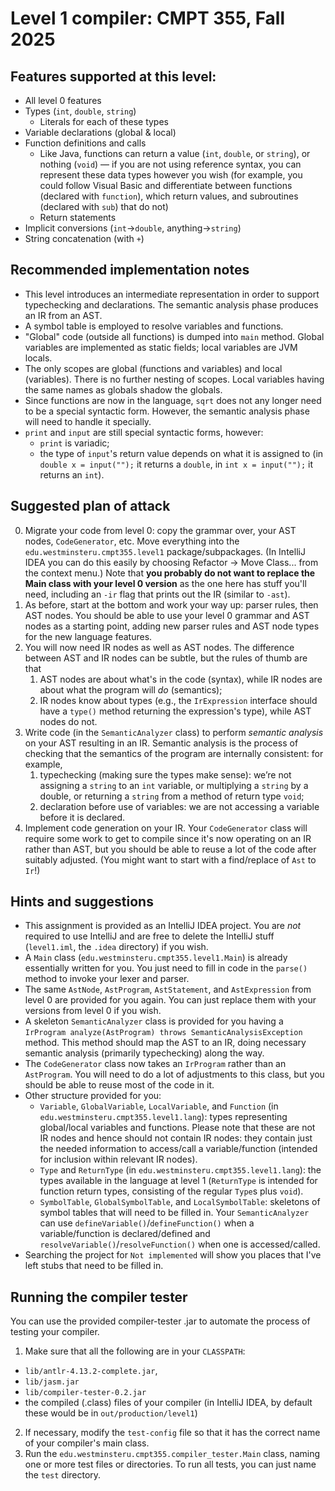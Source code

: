 # Level 1 compiler: CMPT 355, Fall 2025

## Features supported at this level:
- All level 0 features
- Types (`int`, `double`, `string`)
    - Literals for each of these types
- Variable declarations (global & local)
- Function definitions and calls
    - Like Java, functions can return a value (`int`, `double`, or `string`), or nothing (`void`) — if you are not using reference syntax, you can represent these data types however you wish (for example, you could follow Visual Basic and differentiate between functions (declared with `function`), which return values, and subroutines (declared with `sub`) that do not)
    - Return statements
- Implicit conversions (`int`→`double`, anything→`string`)
- String concatenation (with `+`)

## Recommended implementation notes
- This level introduces an intermediate representation in order to support typechecking and declarations. The semantic analysis phase produces an IR from an AST.
- A symbol table is employed to resolve variables and functions.
- "Global" code (outside all functions) is dumped into `main` method. Global variables are implemented as static fields; local variables are JVM locals.
- The only scopes are global (functions and variables) and local (variables). There is no further nesting of scopes. Local variables having the same names as globals shadow the globals.
- Since functions are now in the language, `sqrt` does not any longer need to be a special syntactic form. However, the semantic analysis phase will need to handle it specially.
- `print` and `input` are still special syntactic forms, however:
  - `print` is variadic;
  - the type of `input`'s return value depends on what it is assigned to (in `double x = input("");` it returns a `double`, in `int x = input("");` it returns an `int`). 

## Suggested plan of attack
0. Migrate your code from level 0: copy the grammar over, your AST nodes, `CodeGenerator`, etc. Move everything into the `edu.westminsteru.cmpt355.level1` package/subpackages. (In IntelliJ IDEA you can do this easily by choosing Refactor → Move Class... from the context menu.) Note that **you probably do not want to replace the Main class with your level 0 version** as the one here has stuff you'll need, including an `-ir` flag that prints out the IR (similar to `-ast`).
1. As before, start at the bottom and work your way up: parser rules, then AST nodes. You should be able to use your level 0 grammar and AST nodes as a starting point, adding new parser rules and AST node types for the new language features.
2. You will now need IR nodes as well as AST nodes. The difference between AST and IR nodes can be subtle, but the rules of thumb are that
   1. AST nodes are about what's in the code (syntax), while IR nodes are about what the program will *do* (semantics);
   2. IR nodes know about types (e.g., the `IrExpression` interface should have a `type()` method returning the expression's type), while AST nodes do not.
3. Write code (in the `SemanticAnalyzer` class) to perform *semantic analysis* on your AST resulting in an IR. Semantic analysis is the process of checking that the semantics of the program are internally consistent: for example,
   1. typechecking (making sure the types make sense): we’re not assigning a `string` to an `int` variable, or multiplying a `string` by a double, or returning a `string` from a method of return type `void`;
   2. declaration before use of variables: we are not accessing a variable before it is declared.
4. Implement code generation on your IR. Your `CodeGenerator` class will require some work to get to compile since it's now operating on an IR rather than AST, but you should be able to reuse a lot of the code after suitably adjusted. (You might want to start with a find/replace of `Ast` to `Ir`!)

## Hints and suggestions
- This assignment is provided as an IntelliJ IDEA project. You are *not* required to use IntelliJ and are free to delete the IntelliJ stuff (`level1.iml`, the `.idea` directory) if you wish.
- A `Main` class (`edu.westminsteru.cmpt355.level1.Main`) is already essentially written for you. You just need to fill in code in the `parse()` method to invoke your lexer and parser.
- The same `AstNode`, `AstProgram`, `AstStatement`, and `AstExpression` from level 0 are provided for you again. You can just replace them with your versions from level 0 if you wish.
- A skeleton `SemanticAnalyzer` class is provided for you having a `IrProgram analyze(AstProgram) throws SemanticAnalysisException` method. This method should map the AST to an IR, doing necessary semantic analysis (primarily typechecking) along the way.
- The `CodeGenerator` class now takes an `IrProgram` rather than an `AstProgram`. You will need to do a lot of adjustments to this class, but you should be able to reuse most of the code in it.
- Other structure provided for you:
    - `Variable`, `GlobalVariable`, `LocalVariable`, and `Function` (in `edu.westminsteru.cmpt355.level1.lang`): types representing global/local variables and functions. Please note that these are not IR nodes and hence should not contain IR nodes: they contain just the needed information to access/call a variable/function (intended for inclusion within relevant IR nodes).
     - `Type` and `ReturnType` (in `edu.westminsteru.cmpt355.level1.lang`): the types available in the language at level 1 (`ReturnType` is intended for function return types, consisting of the regular `Type`s plus `void`).
   - `SymbolTable`, `GlobalSymbolTable`, and `LocalSymbolTable`: skeletons of symbol tables that will need to be filled in. Your `SemanticAnalyzer` can use `defineVariable()`/`defineFunction()` when a variable/function is declared/defined and `resolveVariable()`/`resolveFunction()` when one is accessed/called.
- Searching the project for `Not implemented` will show you places that I've left stubs that need to be filled in.

## Running the compiler tester
You can use the provided compiler-tester .jar to automate the process of testing your compiler.
1. Make sure that all the following are in your `CLASSPATH`:
  - `lib/antlr-4.13.2-complete.jar`,
  - `lib/jasm.jar`
  - `lib/compiler-tester-0.2.jar`
  - the compiled (.class) files of your compiler (in IntelliJ IDEA, by default these would be in `out/production/level1`)
2. If necessary, modify the `test-config` file so that it has the correct name of your compiler's main class.
3. Run the `edu.westminsteru.cmpt355.compiler_tester.Main` class, naming one or more test files or directories. To run all tests, you can just name the `test` directory.
